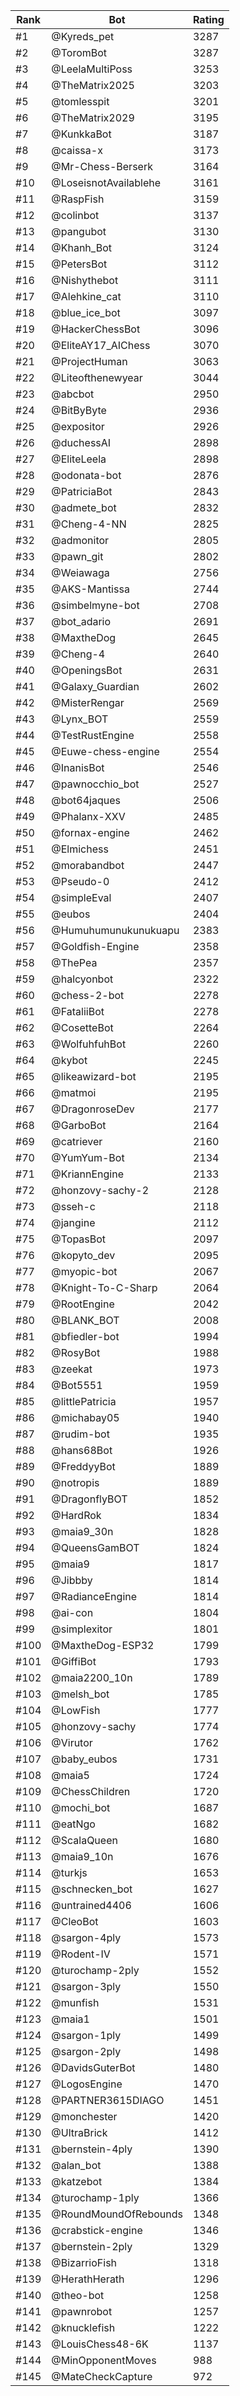 Rank|Bot|Rating
---|---|---
#1|@Kyreds_pet|3287
#2|@ToromBot|3287
#3|@LeelaMultiPoss|3253
#4|@TheMatrix2025|3203
#5|@tomlesspit|3201
#6|@TheMatrix2029|3195
#7|@KunkkaBot|3187
#8|@caissa-x|3173
#9|@Mr-Chess-Berserk|3164
#10|@LoseisnotAvailablehe|3161
#11|@RaspFish|3159
#12|@colinbot|3137
#13|@pangubot|3130
#14|@Khanh_Bot|3124
#15|@PetersBot|3112
#16|@Nishythebot|3111
#17|@Alehkine_cat|3110
#18|@blue_ice_bot|3097
#19|@HackerChessBot|3096
#20|@EliteAY17_AIChess|3070
#21|@ProjectHuman|3063
#22|@Liteofthenewyear|3044
#23|@abcbot|2950
#24|@BitByByte|2936
#25|@expositor|2926
#26|@duchessAI|2898
#27|@EliteLeela|2898
#28|@odonata-bot|2876
#29|@PatriciaBot|2843
#30|@admete_bot|2832
#31|@Cheng-4-NN|2825
#32|@admonitor|2805
#33|@pawn_git|2802
#34|@Weiawaga|2756
#35|@AKS-Mantissa|2744
#36|@simbelmyne-bot|2708
#37|@bot_adario|2691
#38|@MaxtheDog|2645
#39|@Cheng-4|2640
#40|@OpeningsBot|2631
#41|@Galaxy_Guardian|2602
#42|@MisterRengar|2569
#43|@Lynx_BOT|2559
#44|@TestRustEngine|2558
#45|@Euwe-chess-engine|2554
#46|@InanisBot|2546
#47|@pawnocchio_bot|2527
#48|@bot64jaques|2506
#49|@Phalanx-XXV|2485
#50|@fornax-engine|2462
#51|@Elmichess|2451
#52|@morabandbot|2447
#53|@Pseudo-0|2412
#54|@simpleEval|2407
#55|@eubos|2404
#56|@Humuhumunukunukuapu|2383
#57|@Goldfish-Engine|2358
#58|@ThePea|2357
#59|@halcyonbot|2322
#60|@chess-2-bot|2278
#61|@FataliiBot|2278
#62|@CosetteBot|2264
#63|@WolfuhfuhBot|2260
#64|@kybot|2245
#65|@likeawizard-bot|2195
#66|@matmoi|2195
#67|@DragonroseDev|2177
#68|@GarboBot|2164
#69|@catriever|2160
#70|@YumYum-Bot|2134
#71|@KriannEngine|2133
#72|@honzovy-sachy-2|2128
#73|@sseh-c|2118
#74|@jangine|2112
#75|@TopasBot|2097
#76|@kopyto_dev|2095
#77|@myopic-bot|2067
#78|@Knight-To-C-Sharp|2064
#79|@RootEngine|2042
#80|@BLANK_BOT|2008
#81|@bfiedler-bot|1994
#82|@RosyBot|1988
#83|@zeekat|1973
#84|@Bot5551|1959
#85|@littlePatricia|1957
#86|@michabay05|1940
#87|@rudim-bot|1935
#88|@hans68Bot|1926
#89|@FreddyyBot|1889
#90|@notropis|1889
#91|@DragonflyBOT|1852
#92|@HardRok|1834
#93|@maia9_30n|1828
#94|@QueensGamBOT|1824
#95|@maia9|1817
#96|@Jibbby|1814
#97|@RadianceEngine|1814
#98|@ai-con|1804
#99|@simplexitor|1801
#100|@MaxtheDog-ESP32|1799
#101|@GiffiBot|1793
#102|@maia2200_10n|1789
#103|@melsh_bot|1785
#104|@LowFish|1777
#105|@honzovy-sachy|1774
#106|@Virutor|1762
#107|@baby_eubos|1731
#108|@maia5|1724
#109|@ChessChildren|1720
#110|@mochi_bot|1687
#111|@eatNgo|1682
#112|@ScalaQueen|1680
#113|@maia9_10n|1676
#114|@turkjs|1653
#115|@schnecken_bot|1627
#116|@untrained4406|1606
#117|@CleoBot|1603
#118|@sargon-4ply|1573
#119|@Rodent-IV|1571
#120|@turochamp-2ply|1552
#121|@sargon-3ply|1550
#122|@munfish|1531
#123|@maia1|1501
#124|@sargon-1ply|1499
#125|@sargon-2ply|1498
#126|@DavidsGuterBot|1480
#127|@LogosEngine|1470
#128|@PARTNER3615DIAGO|1451
#129|@monchester|1420
#130|@UltraBrick|1412
#131|@bernstein-4ply|1390
#132|@alan_bot|1388
#133|@katzebot|1384
#134|@turochamp-1ply|1366
#135|@RoundMoundOfRebounds|1348
#136|@crabstick-engine|1346
#137|@bernstein-2ply|1329
#138|@BizarrioFish|1318
#139|@HerathHerath|1296
#140|@theo-bot|1258
#141|@pawnrobot|1257
#142|@knucklefish|1222
#143|@LouisChess48-6K|1137
#144|@MinOpponentMoves|988
#145|@MateCheckCapture|972
